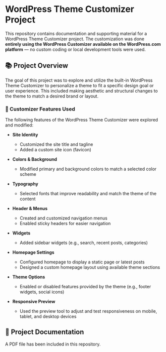 # WordPress Theme Customizer Project

This repository contains documentation and supporting material for a WordPress Theme Customizer project. The customization was done **entirely using the WordPress Customizer available on the WordPress.com platform** — no custom coding or local development tools were used.

## 📚 Project Overview

The goal of this project was to explore and utilize the built-in WordPress Theme Customizer to personalize a theme to fit a specific design goal or user experience. This included making aesthetic and structural changes to the theme to match a desired brand or layout.

### 🔧 Customizer Features Used

The following features of the WordPress Theme Customizer were explored and modified:

- **Site Identity**
  - Customized the site title and tagline
  - Added a custom site icon (favicon)

- **Colors & Background**
  - Modified primary and background colors to match a selected color scheme

- **Typography**
  - Selected fonts that improve readability and match the theme of the content

- **Header & Menus**
  - Created and customized navigation menus
  - Enabled sticky headers for easier navigation

- **Widgets**
  - Added sidebar widgets (e.g., search, recent posts, categories)

- **Homepage Settings**
  - Configured homepage to display a static page or latest posts
  - Designed a custom homepage layout using available theme sections

- **Theme Options**
  - Enabled or disabled features provided by the theme (e.g., footer widgets, social icons)

- **Responsive Preview**
  - Used the preview tool to adjust and test responsiveness on mobile, tablet, and desktop devices

## 📄 Project Documentation

A PDF file has been included in this repository.
